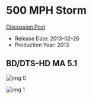 # 500 MPH Storm

[Discussion Post](https://www.avsforum.com/threads/bass-eq-for-filtered-movies.2995212/post-57464304)

* Release Date: 2013-02-26
* Production Year: 2013

## BD/DTS-HD MA 5.1

![img 0](https://i.imgur.com/1cvQ4pi.jpg)

![img 1](https://i.imgur.com/eaXF8yE.jpg)

